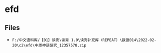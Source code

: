 # efd

## Files

- `F:/中文语料库/【01】读秀\读秀 1.0\读秀补充库（REPEAT）\数据014\2022-02-20\c2\efd\中原神话研究_12357578.zip`
